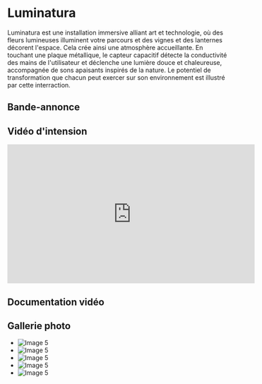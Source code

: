 # Luminatura
Luminatura est une installation immersive alliant art et technologie, où des fleurs lumineuses illuminent votre parcours et des vignes et des lanternes décorent l'espace. Cela crée ainsi une atmosphère accueillante. En touchant une plaque métallique, le capteur capacitif détecte la conductivité des mains de l'utilisateur et déclenche une lumière douce et chaleureuse, accompagnée de sons apaisants inspirés de la nature. Le potentiel de transformation que chacun peut exercer sur son environnement est illustré par cette interraction.

## Bande-annonce

## Vidéo d'intension

<iframe width="560" height="315" src="https://www.youtube.com/embed/i6xJno_NFSc" title="YouTube video player" frameborder="0" allow="accelerometer; autoplay; clipboard-write; encrypted-media; gyroscope; picture-in-picture" referrerpolicy="strict-origin-when-cross-origin" allowfullscreen></iframe>

## Documentation vidéo


## Gallerie photo

* ![Image 5](https://placehold.co/400x400?text=5+image)
* ![Image 5](https://placehold.co/400x400?text=5+image)
* ![Image 5](https://placehold.co/400x400?text=5+image)
* ![Image 5](https://placehold.co/400x400?text=5+image)
* ![Image 5](https://placehold.co/400x400?text=5+image)

